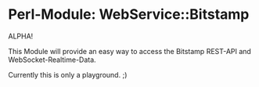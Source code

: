 Perl-Module: WebService::Bitstamp
========================

ALPHA!

This Module will provide an easy way to access the Bitstamp REST-API and WebSocket-Realtime-Data.

Currently this is only a playground. ;)
